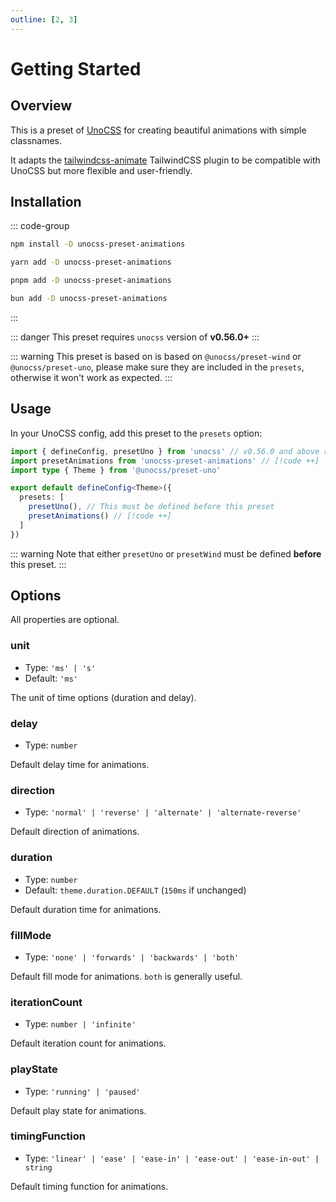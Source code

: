 ```yaml
---
outline: [2, 3]
---
```



# Getting Started


## Overview

This is a preset of [UnoCSS](https://unocss.dev/) for creating beautiful animations with simple classnames.

It adapts the [tailwindcss-animate](https://github.com/jamiebuilds/tailwindcss-animate) TailwindCSS plugin to be compatible with UnoCSS but more flexible and user-friendly.


## Installation

::: code-group
```bash [npm]
npm install -D unocss-preset-animations
```
```bash [yarn]
yarn add -D unocss-preset-animations
```
```bash [pnpm]
pnpm add -D unocss-preset-animations
```
```bash [bun]
bun add -D unocss-preset-animations
```
:::

::: danger
This preset requires `unocss` version of **v0.56.0+**
:::

::: warning
This preset is based on is based on `@unocss/preset-wind` or `@unocss/preset-uno`, please make sure they are included in the `presets`, otherwise it won't work as expected.
:::


## Usage

In your UnoCSS config, add this preset to the `presets` option:

```ts
import { defineConfig, presetUno } from 'unocss' // v0.56.0 and above required
import presetAnimations from 'unocss-preset-animations' // [!code ++]
import type { Theme } from '@unocss/preset-uno'

export default defineConfig<Theme>({
  presets: [
    presetUno(), // This must be defined before this preset
    presetAnimations() // [!code ++]
  ]
})
```

::: warning
Note that either `presetUno` or `presetWind` must be defined **before** this preset.
:::


## Options

All properties are optional.

### unit

- Type: `'ms' | 's'`
- Default: `'ms'`

The unit of time options (duration and delay).

### delay

- Type: `number`

Default delay time for animations.

### direction

- Type: `'normal' | 'reverse' | 'alternate' | 'alternate-reverse'`

Default direction of animations.

### duration

- Type: `number`
- Default: `theme.duration.DEFAULT` (`150ms` if unchanged)

Default duration time for animations.

### fillMode

- Type: `'none' | 'forwards' | 'backwards' | 'both'`

Default fill mode for animations. `both` is generally useful.

### iterationCount

- Type: `number | 'infinite'`

Default iteration count for animations.

### playState

- Type: `'running' | 'paused'`

Default play state for animations.

### timingFunction

- Type: `'linear' | 'ease' | 'ease-in' | 'ease-out' | 'ease-in-out' | string`

Default timing function for animations.
